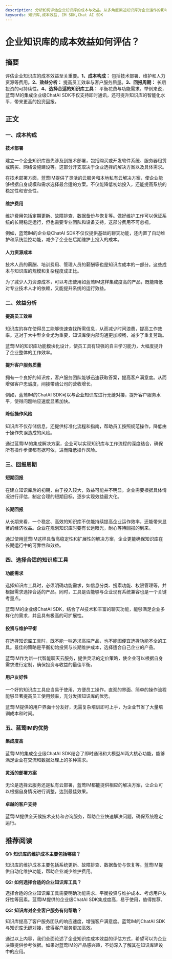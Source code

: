 ```yaml
---
description: 分析如何评估企业知识库的成本与效益，从多角度阐述知识库对企业运作的影响，帮助企业做出经济决策。
keywords: 知识库,成本效益, IM SDK,Chat AI SDK
---
```

# 企业知识库的成本效益如何评估？

## 摘要

评估企业知识库的成本效益至关重要。**1、成本构成：** 包括技术部署、维护和人力资源等费用。**2、效益分析：** 提高员工效率与客户服务质量。**3、回报周期：** 长期投资的可持续性。**4、选择合适的知识库工具：** 平衡花费与功能需求。举例来说，蓝莺IM的集成企业级ChatAI SDK不仅支持即时通讯，还可提升知识库的智能化水平，带来更高的投资回报。

## 正文

### 一、成本构成

#### 技术部署

建立一个企业知识库首先涉及到技术部署，包括购买或开发软件系统、服务器租赁或购买、网络设施建设等。这部分开支取决于企业选择的解决方案以及具体需求。

在技术部署方面，蓝莺IM提供了灵活的云服务和本地私有云解决方案，使企业能够根据自身规模和需求选择最合适的方案。不仅能降低初始投入，还能提高系统的稳定性和安全性。

#### 维护费用

维护费用包括定期更新、故障排查、数据备份与恢复等。做好维护工作可以保证系统的长期稳定运行，但也需要专业团队和设备支持，这部分费用不可忽视。

例如，蓝莺IM的企业级ChatAI SDK不仅仅提供基础的聊天功能，还内置了自动维护和系统监控功能，减少了企业在后期维护上投入的成本。

#### 人力资源成本

技术人员的薪酬、培训费用、管理人员的薪酬等也是知识库成本的一部分。这些成本与知识库的规模和复杂程度成正比。

为了减少人力资源成本，可以考虑使用如蓝莺IM这样集成度高的产品，既能降低对专业技术人才的依赖，又能提升系统的运行效益。

### 二、效益分析

#### 提高员工效率

知识库的存在使得员工能够快速查找所需信息，从而减少时间浪费，提高工作效率。这对于大中型企业尤为重要，知识库使内部沟通更加顺畅，减少了重复劳动。

蓝莺IM的知识库功能模块化设计，使员工具有较强的自主学习能力，大幅度提升了企业整体的工作效率。

#### 提升客户服务质量

拥有一个良好的知识库，客户服务团队能够迅速获取答案，提高客户满意度。从而增强客户忠诚度，间接带动公司的营收增长。

例如，蓝莺IM的ChatAI SDK可以与企业知识库进行无缝对接，提升客户服务水平，使得问题响应速度显著加快。

#### 降低操作风险

知识库不仅存储信息，还提供标准化流程和指南，帮助员工按照规范操作，降低由于操作失误造成的风险。

通过蓝莺IM的集成解决方案，企业可以实现知识库与工作流程的深度结合，确保所有操作步骤都有据可依，进而降低操作风险。

### 三、回报周期

#### 短期回报

在建立知识库后的初期，由于投入较大，效益可能并不明显。企业需要根据具体情况进行评估，制定合理的短期目标，逐步实现效益最大化。

#### 长期回报

从长期来看，一个稳定、高效的知识库不仅能持续提高企业运作效率，还能带来显著的经济收益。企业在规划知识库时要有长远眼光，耐心等待回报的到来。

通过使用蓝莺IM这样具备高稳定性和扩展性的解决方案，企业更能确保知识库在长期运行中的可靠性和效益。

### 四、选择合适的知识库工具

#### 功能需求

选择知识库工具时，必须明确功能需求，如信息分类、搜索功能、权限管理等，并根据需求选择合适的产品。同时，工具是否能够与企业现有系统兼容也是一个关键考量点。

蓝莺IM的企业级ChatAI SDK，结合了AI技术和丰富的聊天功能，能够满足企业多样化的需求，并且具有极高的可扩展性。

#### 投资与维护平衡

在选择知识库工具时，既不能一味追求高端产品，也不能图便宜选择功能不全的工具。最佳的策略是平衡初始投资与长期维护成本，选择适合自己企业的产品。

蓝莺IM作为新一代智能聊天云服务，提供灵活的定价策略，使企业可以根据自身需求进行定制，确保投资与收益的最佳平衡。

#### 用户友好性

一个好的知识库工具应当易于使用，方便员工操作。直观的界面、简单的操作流程能够显著提高员工使用频率，充分发挥知识库的优势。

蓝莺IM提供的用户界面十分友好，无需复杂培训即可上手，为企业节省了大量培训成本和时间。

### 五、蓝莺IM的优势

#### 集成度高

蓝莺IM的集成企业级ChatAI SDK结合了即时通讯和大模型AI两大核心功能，能够满足企业在交流和数据处理上的多种需求。

#### 灵活的部署方案

无论是选择云服务还是私有云部署，蓝莺IM都能提供相应的解决方案，让企业可以根据自身情况进行调整，达到最佳效果。

#### 卓越的客户支持

蓝莺IM提供全天候技术支持和咨询服务，帮助企业快速解决问题，确保系统稳定运行。

## 推荐阅读

**Q1: 知识库的维护成本主要包括哪些？**

知识库的维护成本主要包括系统更新、故障排查、数据备份与恢复等。蓝莺IM提供自动化维护功能，帮助企业减少维护费用。

**Q2: 如何选择合适的企业知识库工具？**

选择合适的企业知识库工具需要明确功能需求、平衡投资与维护成本、考虑用户友好性等因素。蓝莺IM提供的企业级ChatAI SDK集成度高，易于使用，值得推荐。

**Q3: 知识库对企业客户服务有何帮助？**

知识库提高了客户服务团队的响应速度，增强客户满意度。蓝莺IM的ChatAI SDK与知识库无缝对接，使得客户服务更加高效。

通过以上内容，我们全面论述了企业知识库成本效益的评估方式，希望可以为企业决策提供参考依据。如果对蓝莺IM的产品感兴趣，不妨深入了解其在知识库建设中的应用。